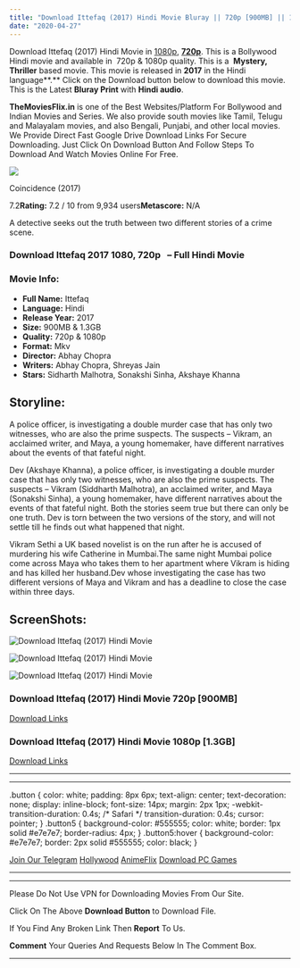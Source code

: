 ```yaml
---
title: "Download Ittefaq (2017) Hindi Movie Bluray || 720p [900MB] || 1080p [1.3GB]"
date: "2020-04-27"
---
```


Download Ittefaq (2017) Hindi Movie in [1080p](https://1moviesflix.com/1080p-movies/), [**720p**](https://1moviesflix.com/720p-movies/). This is a Bollywood Hindi movie and available in  720p & 1080p quality. This is a  **Mystery, Thriller** based movie. This movie is released in **2017** in the Hindi language**.** Click on the Download button below to download this movie. This is the Latest **Bluray Print** with **Hindi audio**.

**TheMoviesFlix.in** is one of the Best Websites/Platform For Bollywood and Indian Movies and Series. We also provide south movies like Tamil, Telugu and Malayalam movies, and also Bengali, Punjabi, and other local movies. We Provide Direct Fast Google Drive Download Links For Secure Downloading. Just Click On Download Button And Follow Steps To Download And Watch Movies Online For Free.

[![](https://m.media-amazon.com/images/M/MV5BMjA1MDc5NzYzNl5BMl5BanBnXkFtZTgwMDQ0Mjc3MzI@._V1_SX300.jpg)](https://www.imdb.com/title/tt6692354/ "Coincidence")

Coincidence (2017)

7.2**Rating:** 7.2 / 10 from 9,934 users**Metascore:** N/A

A detective seeks out the truth between two different stories of a crime scene.

### Download Ittefaq 2017 1080, 720p   – Full Hindi Movie

### Movie Info:

- **Full Name:** Ittefaq
- **Language:** Hindi
- **Release Year:** 2017
- **Size:** 900MB & 1.3GB
- **Quality:** 720p & 1080p
- **Format:** Mkv
- **Director:** Abhay Chopra
- **Writers:** Abhay Chopra, Shreyas Jain
- **Stars:** Sidharth Malhotra, Sonakshi Sinha, Akshaye Khanna

## Storyline:

A police officer, is investigating a double murder case that has only two witnesses, who are also the prime suspects. The suspects – Vikram, an acclaimed writer, and Maya, a young homemaker, have different narratives about the events of that fateful night.

Dev (Akshaye Khanna), a police officer, is investigating a double murder case that has only two witnesses, who are also the prime suspects. The suspects – Vikram (Siddharth Malhotra), an acclaimed writer, and Maya (Sonakshi Sinha), a young homemaker, have different narratives about the events of that fateful night. Both the stories seem true but there can only be one truth. Dev is torn between the two versions of the story, and will not settle till he finds out what happened that night.

Vikram Sethi a UK based novelist is on the run after he is accused of murdering his wife Catherine in Mumbai.The same night Mumbai police come across Maya who takes them to her apartment where Vikram is hiding and has killed her husband.Dev whose investigating the case has two different versions of Maya and Vikram and has a deadline to close the case within three days.

## ScreenShots:

![Download Ittefaq (2017) Hindi Movie](https://m.media-amazon.com/images/M/MV5BYjc4Nzk3NWItMWU0Yy00ODIzLWIxZWUtZDE5N2I2YjZjYWM3XkEyXkFqcGdeQXVyNjc0NjMzOTk@._V1_QL50_.jpg)

![Download Ittefaq (2017) Hindi Movie](https://i0.wp.com/aftercredits.com/wp-content/uploads/2017/11/IttefaqFeat.jpg?fit=1500%2C844)

![Download Ittefaq (2017) Hindi Movie](https://images.justwatch.com/backdrop/98015915/s1440/ittefaq-it-happened-one-night)

### Download Ittefaq (2017) Hindi Movie 720p \[900MB\]

[Download Links](https://1moviesflix.com?a270777880=aU94elZueExuWDRabFlrUWVqVVJidS9rdFd6Z0VTc3BGSGJPb3ZVWUc0ckZDOUJaWDlXcVZ2ckk0VmtLSThlRElDWUQ3alNWWVNhRVAwd21kV2RKSnllUGFhbytTYk50S0dDWkNKT3ZNck09)

### Download Ittefaq (2017) Hindi Movie 1080p \[1.3GB\] 

[Download Links](https://1moviesflix.com?a270777880=aU94elZueExuWDRabFlrUWVqVVJidS9rdFd6Z0VTc3BGSGJPb3ZVWUc0ckZDOUJaWDlXcVZ2ckk0VmtLSThlRENLa2pvWU5aakhuaUFlL2cyQzByRG5RamdaV29QRWlWcDlZeStOTndlY1U9)

* * *

* * *

.button { color: white; padding: 8px 6px; text-align: center; text-decoration: none; display: inline-block; font-size: 14px; margin: 2px 1px; -webkit-transition-duration: 0.4s; /\* Safari \*/ transition-duration: 0.4s; cursor: pointer; } .button5 { background-color: #555555; color: white; border: 1px solid #e7e7e7; border-radius: 4px; } .button5:hover { background-color: #e7e7e7; border: 2px solid #555555; color: black; }

[Join Our Telegram](http://gdrivepro.xyz/join.php) [Hollywood](https://moviesverse.com/) [AnimeFlix](https://animeflix.in/) [Download PC Games](https://gamesflix.net/)  

* * *

* * *

  

Please Do Not Use VPN for Downloading Movies From Our Site.

Click On The Above **Download Button** to Download File.

If You Find Any Broken Link Then **Report** To Us.

**Comment** Your Queries And Requests Below In The Comment Box.

* * *
